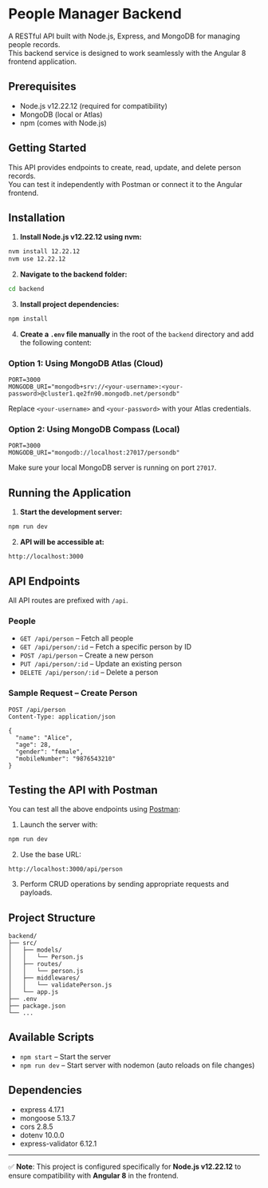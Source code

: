 # People Manager Backend

A RESTful API built with Node.js, Express, and MongoDB for managing people records.  
This backend service is designed to work seamlessly with the Angular 8 frontend application.

## Prerequisites

- Node.js v12.22.12 (required for compatibility)
- MongoDB (local or Atlas)
- npm (comes with Node.js)

## Getting Started

This API provides endpoints to create, read, update, and delete person records.  
You can test it independently with Postman or connect it to the Angular frontend.

## Installation

1. **Install Node.js v12.22.12 using nvm:**
```bash
nvm install 12.22.12
nvm use 12.22.12
````

2. **Navigate to the backend folder:**

```bash
cd backend
```

3. **Install project dependencies:**

```bash
npm install
```

4. **Create a `.env` file manually** in the root of the `backend` directory and add the following content:

### Option 1: Using MongoDB Atlas (Cloud)

```env
PORT=3000
MONGODB_URI="mongodb+srv://<your-username>:<your-password>@cluster1.qe2fn90.mongodb.net/persondb"
```

Replace `<your-username>` and `<your-password>` with your Atlas credentials.

### Option 2: Using MongoDB Compass (Local)

```env
PORT=3000
MONGODB_URI="mongodb://localhost:27017/persondb"
```

Make sure your local MongoDB server is running on port `27017`.


## Running the Application

1. **Start the development server:**

```bash
npm run dev
```

2. **API will be accessible at:**

```
http://localhost:3000
```

## API Endpoints

All API routes are prefixed with `/api`.

### People

* `GET /api/person` – Fetch all people
* `GET /api/person/:id` – Fetch a specific person by ID
* `POST /api/person` – Create a new person
* `PUT /api/person/:id` – Update an existing person
* `DELETE /api/person/:id` – Delete a person

### Sample Request – Create Person

```http
POST /api/person
Content-Type: application/json

{
  "name": "Alice",
  "age": 28,
  "gender": "female",
  "mobileNumber": "9876543210"
}
```

## Testing the API with Postman

You can test all the above endpoints using [Postman](https://www.postman.com/):

1. Launch the server with:

```bash
npm run dev
```

2. Use the base URL:

```
http://localhost:3000/api/person
```

3. Perform CRUD operations by sending appropriate requests and payloads.

## Project Structure

```
backend/
├── src/
│   ├── models/
│   │   └── Person.js
│   ├── routes/
│   │   └── person.js
│   ├── middlewares/
│   │   └── validatePerson.js
│   └── app.js
├── .env
├── package.json
└── ...
```

## Available Scripts

* `npm start` – Start the server
* `npm run dev` – Start server with nodemon (auto reloads on file changes)

## Dependencies

* express 4.17.1
* mongoose 5.13.7
* cors 2.8.5
* dotenv 10.0.0
* express-validator 6.12.1

---

✅ **Note**: This project is configured specifically for **Node.js v12.22.12** to ensure compatibility with **Angular 8** in the frontend.
